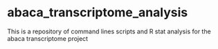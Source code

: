 # abaca_transcriptome_analysis
This is a repository of command lines scripts and R stat analysis for the abaca transcriptome project 
